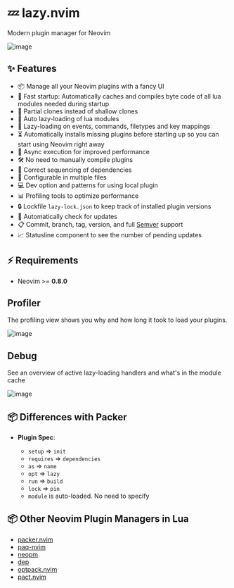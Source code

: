 # 💤 lazy.nvim

Modern plugin manager for Neovim

![image](https://user-images.githubusercontent.com/292349/207705153-077e183e-ae5f-4cbe-b1d8-07b7bf86026e.png)

## ✨ Features

- 📦 Manage all your Neovim plugins with a fancy UI
- 🚀 Fast startup: Automatically caches and compiles byte code of all lua modules needed during startup
- 💾 Partial clones instead of shallow clones
- 🔌 Auto lazy-loading of lua modules
- 📆 Lazy-loading on events, commands, filetypes and key mappings
- ⏳ Automatically installs missing plugins before starting up so you can start using Neovim right away
- 💪 Async execution for improved performance
- 🛠️ No need to manually compile plugins
- 🧪 Correct sequencing of dependencies
- 📁 Configurable in multiple files
- 💻 Dev option and patterns for using local plugin
- 📊 Profiling tools to optimize performance
- 🔒 Lockfile `lazy-lock.json` to keep track of installed plugin versions
- 🔎 Automatically check for updates
- 📋 Commit, branch, tag, version, and full [Semver](https://devhints.io/semver) support
- 📈 Statusline component to see the number of pending updates

## ⚡️ Requirements

- Neovim >= **0.8.0**

## Profiler

The profiling view shows you why and how long it took to load your plugins.

![image](https://user-images.githubusercontent.com/292349/207703263-3b38ca45-9779-482b-b684-4f8c3b3e76d0.png)

## Debug

See an overview of active lazy-loading handlers and what's in the module cache

![image](https://user-images.githubusercontent.com/292349/207703522-8bb20678-bb4c-4424-80e4-add3219711c3.png)

## 📦 Differences with Packer

- **Plugin Spec**:

  - `setup` => `init`
  - `requires` => `dependencies`
  - `as` => `name`
  - `opt` => `lazy`
  - `run` => `build`
  - `lock` => `pin`
  - `module` is auto-loaded. No need to specify

## 📦 Other Neovim Plugin Managers in Lua

- [packer.nvim](https://github.com/wbthomason/packer.nvim)
- [paq-nvim](https://github.com/savq/paq-nvim)
- [neopm](https://github.com/ii14/neopm)
- [dep](https://github.com/chiyadev/dep)
- [optpack.nvim](https://github.com/notomo/optpack.nvim)
- [pact.nvim](https://github.com/rktjmp/pact.nvim)
